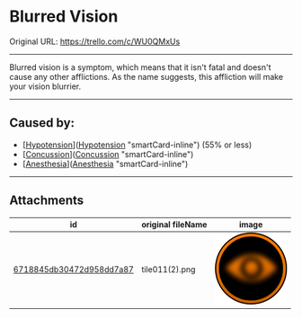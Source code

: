 # Blurred Vision

Original URL: https://trello.com/c/WU0QMxUs

---

Blurred vision is a symptom, which means that it isn't fatal and doesn't cause any other afflictions. As the name suggests, this affliction will make your vision blurrier.

---

## Caused by:

- [[Hypotension](../Blood/Hypotension.md)]([Hypotension](../Blood/Hypotension.md) "smartCard-inline") (55% or less)
- [[Concussion](../Head_Brain/Concussion.md)]([Concussion](../Head_Brain/Concussion.md) "smartCard-inline")
- [[Anesthesia](../Torso/Anesthesia.md)]([Anesthesia](../Torso/Anesthesia.md) "smartCard-inline")

---

## Attachments

id | original fileName | image
---|---|---
[6718845db30472d958dd7a87](./Blurred%20Vision%20-%20Attachments/6718845db30472d958dd7a87.png) | tile011(2).png | ![tile011(2).png\|200](./Blurred%20Vision%20-%20Attachments/6718845db30472d958dd7a87.png)